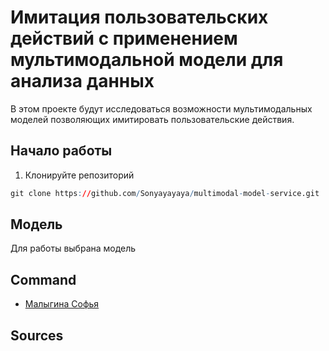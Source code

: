 # Имитация пользовательских действий с применением мультимодальной модели для анализа данных
В этом проекте будут исследоваться возможности мультимодальных моделей позволяющих имитировать пользовательские действия.

## Начало работы
1. Клонируйте репозиторий
```r
git clone https://github.com/Sonyayayaya/multimodal-model-service.git
```

## Модель
Для работы выбрана модель

## Command

- [Малыгина Софья](https://github.com/Sonyayayaya)

## Sources
